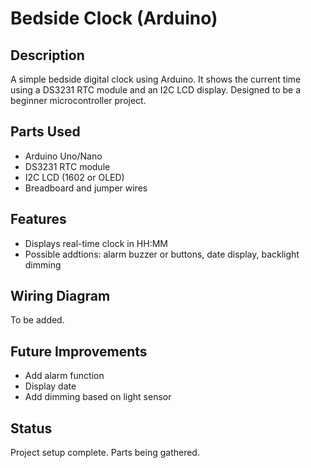 # Bedside Clock (Arduino)

## Description
A simple bedside digital clock using Arduino. It shows the current time using a DS3231 RTC module and an I2C LCD display. Designed to be a beginner microcontroller project.

## Parts Used
- Arduino Uno/Nano
- DS3231 RTC module
- I2C LCD (1602 or OLED)
- Breadboard and jumper wires

## Features
- Displays real-time clock in HH:MM
- Possible addtions: alarm buzzer or buttons, date display, backlight dimming

## Wiring Diagram
To be added.

## Future Improvements
- Add alarm function
- Display date
- Add dimming based on light sensor

## Status
Project setup complete. Parts being gathered.